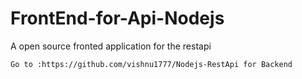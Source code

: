 # FrontEnd-for-Api-Nodejs
A open source fronted application for the restapi 


```
Go to :https://github.com/vishnu1777/Nodejs-RestApi for Backend 

```
